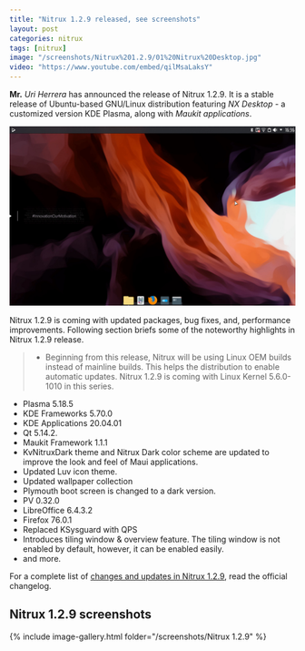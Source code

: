 ```yaml
---
title: "Nitrux 1.2.9 released, see screenshots"
layout: post
categories: nitrux
tags: [nitrux]
image: "/screenshots/Nitrux%201.2.9/01%20Nitrux%20Desktop.jpg"
video: "https://www.youtube.com/embed/qilMsaLaksY"
---
```


**Mr.** *Uri Herrera* has announced the release of Nitrux 1.2.9. It is a stable release of Ubuntu-based GNU/Linux distribution featuring *NX Desktop* - a customized version KDE Plasma, along with *Maukit applications*.

![Nitrux 1.2.9 Preview](/screenshots/Nitrux%201.2.9/01%20Nitrux%20Desktop.jpg)

Nitrux 1.2.9 is coming with updated packages, bug fixes, and, performance improvements. Following section briefs some of the noteworthy highlights in Nitrux 1.2.9 release.
> - Beginning from this release, Nitrux will be using Linux OEM builds instead of mainline builds. This helps the distribution to enable automatic updates. Nitrux 1.2.9 is coming with Linux Kernel 5.6.0-1010 in this series.
- Plasma 5.18.5
- KDE Frameworks 5.70.0
- KDE Applications 20.04.01
- Qt 5.14.2.
- Maukit Framework 1.1.1
- KvNitruxDark theme and Nitrux Dark color scheme are updated to improve the look and feel of Maui applications.
- Updated Luv icon theme.
- Updated wallpaper collection
- Plymouth boot screen is changed to a dark version.
- PV 0.32.0
- LibreOffice 6.4.3.2
- Firefox 76.0.1
- Replaced KSysguard with QPS
- Introduces tiling window & overview feature. The tiling window is not enabled by default, however, it can be enabled easily.
- and more.

For a complete list of [changes and updates in Nitrux 1.2.9](https://nxos.org/changelog/changelog-nitrux-1-2-9/), read the official changelog.

## Nitrux 1.2.9 screenshots
{% include image-gallery.html folder="/screenshots/Nitrux 1.2.9" %}